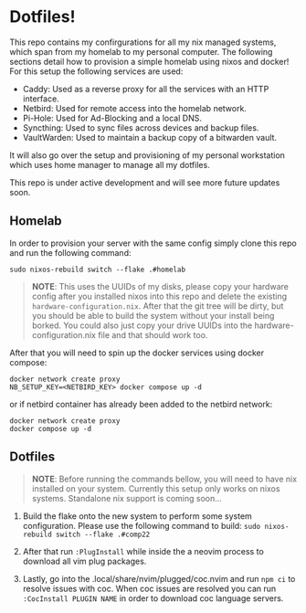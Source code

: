 # Dotfiles!

This repo contains my confirgurations for all my nix managed systems, which
span from my homelab to my personal computer. The following sections detail how 
to provision a simple homelab using nixos and docker! For this setup the following 
services are used:

- Caddy: Used as a reverse proxy for all the services with an
  HTTP interface.
- Netbird: Used for remote access into the homelab network.
- Pi-Hole: Used for Ad-Blocking and a local DNS.
- Syncthing: Used to sync files across devices and backup files.
- VaultWarden: Used to maintain a backup copy of a bitwarden vault.

It will also go over the setup and provisioning of my personal workstation
which uses home manager to manage all my dotfiles.

This repo is under active development and will see more future updates soon.

## Homelab

In order to provision your server with the same config simply clone this repo
and run the following command:

`sudo nixos-rebuild switch --flake .#homelab`

> **NOTE**: This uses the UUIDs of my disks, please copy your hardware config
> after you installed nixos into this repo and delete the existing
> `hardware-configuration.nix`. After that the git tree will be dirty, but you
> should be able to build the system without your install being borked. You
> could also just copy your drive UUIDs into the hardware-configuration.nix file 
> and that should work too.

After that you will need to spin up the docker services using docker compose:

```
docker network create proxy
NB_SETUP_KEY=<NETBIRD_KEY> docker compose up -d
```

or if netbird container has already been added to the netbird network:

```
docker network create proxy
docker compose up -d
```

## Dotfiles

> **NOTE**: Before running the commands bellow, you will need to have nix
> installed on your system. Currently this setup only works on nixos systems.
> Standalone nix support is coming soon...

1. Build the flake onto the new system to perform some system configuration. Please use the 
   following command to build: `sudo nixos-rebuild switch --flake .#comp22`

2. After that run `:PlugInstall` while inside the a neovim process to download all vim
   plug packages.

3. Lastly, go into the .local/share/nvim/plugged/coc.nvim and run `npm ci` to resolve
   issues with coc. When coc issues are resolved you can run `:CocInstall PLUGIN
   NAME` in order to download coc language servers.

